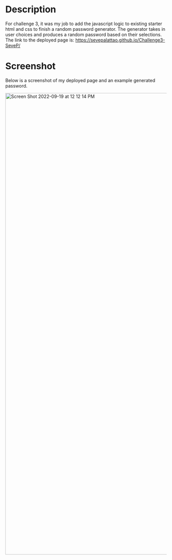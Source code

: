 # Description

For challenge 3, it was my job to add the javascript logic to existing starter html and css to finish a random password generator. The generator takes in user choices and produces a random password based on their selections. The link to the deployed page is: https://sevepalattao.github.io/Challenge3-SeveP/

# Screenshot

Below is a screenshot of my deployed page and an example generated password. 

<img width="1440" alt="Screen Shot 2022-09-19 at 12 12 14 PM" src="https://user-images.githubusercontent.com/110855018/191074843-cbce34b7-2cb1-4cc4-8c2c-46f94a2d31ff.png">
